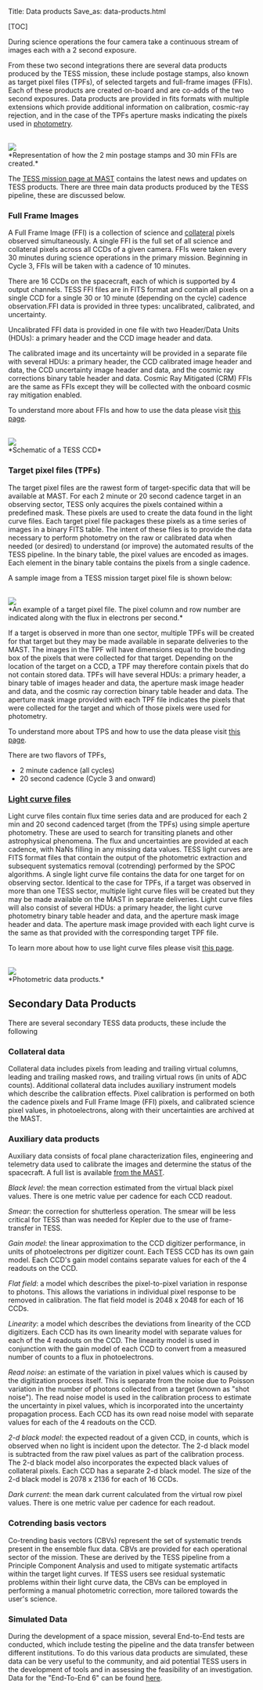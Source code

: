 Title: Data products
Save_as: data-products.html

[TOC]

During science operations the four camera take a continuous stream of images each with a 2 second exposure. 

From these two second integrations there are several data products produced by the TESS mission, these include postage stamps, also known as target pixel files (TPFs), of selected targets and full-frame images (FFIs). Each of these products are created on-board and are co-adds of the two second exposures. Data products are provided in fits formats with multiple extensions which provide additional information on calibration, cosmic-ray rejection, and in the case of the TPFs aperture masks indicating the pixels used in [photometry](https://en.wikipedia.org/wiki/Photometry_(astronomy)#Absolute_photometry).

<br/>
<img class="img-responsive" style="max-width:90%;" src="/images/tess_onboard_formats.png"">
<br/>
*Representation of how the 2 min postage stamps and 30 min FFIs are created.*

The [TESS mission page at MAST](https://archive.stsci.edu/tess/all_products.html) contains the latest news and updates on TESS products. 
There are three main data products produced by the TESS pipeline, these are discussed below.

### Full Frame Images
A Full Frame Image (FFI) is a collection of science and [collateral](#collateral-data) pixels observed simultaneously.  A single FFI is the full set of all science and collateral pixels across all CCDs of a given camera. FFIs were taken every 30 minutes during science operations in the primary mission. Beginning in Cycle 3, FFIs will be taken with a cadence of 10 minutes.

There are 16 CCDs on the spacecraft, each of which is supported by 4 output channels. TESS FFI files are in FITS format and contain all pixels on a single CCD for a single 30 or 10 minute (depending on the cycle) cadence observation.FFI data is provided in three types: uncalibrated, calibrated, and uncertainty.

Uncalibrated FFI data is provided in one file with two Header/Data Units (HDUs): a primary header and the CCD image header and data.

The calibrated image and its uncertainty will be provided in a separate file with several HDUs: a primary header, the CCD calibrated image header and data, the CCD uncertainty image header and data, and the cosmic ray corrections binary table header and data. Cosmic Ray Mitigated (CRM) FFIs are the same as FFIs except they will be collected with the onboard cosmic ray mitigation enabled.

To understand more about FFIs and how to use the data please visit [this page](https://github.com/spacetelescope/notebooks/blob/master/notebooks/MAST/TESS/beginner_how_to_use_ffi/beginner_how_to_use_ffi.ipynb).

<br/>
<img class="img-responsive" style="max-width:67%;" src="images/data/tess_ccd.png">
<br/>
*Schematic of a TESS CCD*


### Target pixel files (TPFs)
The target pixel files are the rawest form of target-specific data that will be available at MAST. For each 2 minute or 20 second cadence target in an observing sector, TESS only acquires the pixels contained within a predefined mask. These pixels are used to create the data found in the light curve files. Each target pixel file packages these pixels as a time series of images in a binary FITS table. The intent of these files is to provide the data necessary to perform photometry on the raw or calibrated data when needed (or desired) to understand (or improve) the automated results of the TESS pipeline.
In the binary table, the pixel values are encoded as images. Each element in the binary table contains the pixels from a single cadence.

A sample image from a TESS mission target pixel file is shown below:

<br/>
<img class="img-responsive" style="max-width:67%;" src="images/data/tess_tpf.png">
<br/>
*An example of a target pixel file. The pixel column and row number are indicated along with the flux in electrons per second.*

If a target is observed in more than one sector, multiple TPFs will be created for that target but they may be made available in separate deliveries to the MAST. The images in the TPF will have dimensions equal to the bounding box of the pixels that were collected for that target. Depending on the location of the target on a CCD, a TPF may therefore contain pixels that do not contain stored data. TPFs will have several HDUs: a primary header, a binary table of images header and data, the aperture mask image header and data, and the cosmic ray correction binary table header and data. The aperture mask image provided with each TPF file indicates the pixels that were collected for the target and which of those pixels were used for photometry.

To understand more about TPS and how to use the data please visit [this page](https://github.com/spacetelescope/notebooks/blob/master/notebooks/MAST/TESS/beginner_how_to_use_tp/beginner_how_to_use_tp.ipynb).

There are two flavors of TPFs,

* 2 minute cadence (all cycles)
* 20 second cadence (Cycle 3 and onward)


### [Light curve files](https://imagine.gsfc.nasa.gov/science/toolbox/timing1.html)
Light curve files contain flux time series data and are produced for each 2 min and 20 second cadenced target (from the TPFs) using simple aperture photometry. These are used to search for transiting planets and other astrophysical phenomena. The flux and uncertainties are provided at each cadence, with NaNs filling in any missing data values. TESS light curves are FITS format files that contain the output of the photometric extraction and subsequent systematics removal (cotrending) performed by the SPOC algorithms. A single light curve file contains the data for one target for on observing sector. Identical to the case for TPFs, if a target was observed in more than one TESS sector, multiple light curve files will be created but they may be made available on the MAST in separate deliveries. Light curve files will also consist of several HDUs: a primary header, the light curve photometry binary table header and data, and the aperture mask image header and data. The aperture mask image provided with each light curve is the same as that provided with the corresponding target TPF file.

To learn more about how to use light curve files please visit [this page](https://github.com/spacetelescope/notebooks/blob/master/notebooks/MAST/TESS/beginner_how_to_use_lc/beginner_how_to_use_lc.ipynb).
 
<br/>
<img class="img-responsive" style="max-width:90%;" src="/images/tess_ffi_phot.png">
<br/>
*Photometric data products.*
   
## Secondary Data Products
There are several secondary TESS data products, these include the following 

### Collateral data

Collateral data includes pixels from leading and trailing virtual columns, leading and trailing masked rows, and trailing virtual rows (in units of ADC counts). Additional collateral data includes auxiliary instrument models which describe the calibration effects. Pixel calibration is performed on both the cadence pixels and Full Frame Image (FFI) pixels, and calibrated science pixel values, in photoelectrons, along with their uncertainties are archived at the MAST.

### Auxiliary data products
Auxiliary data consists of focal plane characterization files, engineering and telemetry data used to calibrate the images and determine the status of the spacecraft. A full list is available [from the MAST](https://archive.stsci.edu/tess/all_products.html).

*Black level*: the mean correction estimated from the virtual black pixel values. There is one metric value per cadence for each CCD readout.

*Smear*: the correction for shutterless operation. The smear will be less critical for TESS than was needed for Kepler due to the use of frame-transfer in TESS.

*Gain model*: the linear approximation to the CCD digitizer performance, in units of photoelectrons per digitizer count. Each TESS CCD has its own gain model. Each CCD's gain model contains separate values for each of the 4 readouts on the CCD.

*Flat field*: a model which describes the pixel-to-pixel variation in response to photons. This allows the variations in individual pixel response to be removed in calibration. The flat field model is 2048 x 2048 for each of 16 CCDs.

*Linearity*: a model which describes the deviations from linearity of the CCD digitizers. Each CCD has its own linearity model with separate values for each of the 4 readouts on the CCD. The linearity model is used in conjunction with the gain model of each CCD to convert from a measured number of counts to a flux in photoelectrons.

*Read noise*: an estimate of the variation in pixel values which is caused by the digitization process itself. This is separate from the noise due to Poisson variation in the number of photons collected from a target (known as "shot noise"). The read noise model is used in the calibration process to estimate the uncertainty in pixel values, which is incorporated into the uncertainty propagation process. Each CCD has its own read noise model with separate values for each of the 4 readouts on the CCD.

*2-d black model*: the expected readout of a given CCD, in counts, which is observed when no light is incident upon the detector. The 2-d black model is subtracted from the raw pixel values as part of the calibration process. The 2-d black model also incorporates the expected black values of collateral pixels. Each CCD has a separate 2-d black model. The size of the 2-d black model is 2078 x 2136 for each of 16 CCDs.

*Dark current*: the mean dark current calculated from the virtual row pixel values. There is one metric value per cadence for each readout.

### Cotrending basis vectors
Co-trending basis vectors (CBVs) represent the set of systematic trends present in the ensemble flux data. CBVs are provided for each operational sector of the mission. These are derived by the TESS pipeline from a Principle Component Analysis and used to mitigate systematic artifacts within the target light curves. If TESS users see residual systematic problems within their light curve data, the CBVs can be employed in performing a manual photometric correction, more tailored towards the user's science.


### Simulated Data
During the development of a space mission, several End-to-End tests are conducted, which include testing the pipeline and the data transfer between different institutions. To do this various data products are simulated, these data can be very useful to the community, and aid potential TESS users in the development of tools and in assessing the feasibility of an investigation. Data for the "End-To-End 6" can be found [here](http://archive.stsci.edu/tess/ete-6.html).

